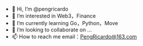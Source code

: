 - 👋 Hi, I’m @pengricardo
- 👀 I’m interested in Web3，Finance
- 🌱 I’m currently learning Go，Python，Move
- 💞️ I’m looking to collaborate on ...
- 📫 How to reach me email：PengRicardo@163.com

<!---
pengricardo/pengricardo is a ✨ special ✨ repository because its `README.md` (this file) appears on your GitHub profile.
You can click the Preview link to take a look at your changes.
--->
